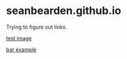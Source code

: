 # seanbearden.github.io

Trying to figure out links.

[test image](test.html)

[bar example](bar_ex.html)
